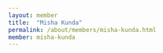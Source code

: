 ```yaml
---
layout: member
title:  "Misha Kunda"
permalink: /about/members/misha-kunda.html
member: misha-kunda
---
```

